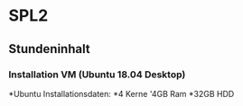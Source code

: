 # SPL2

## Stundeninhalt
### Installation VM (Ubuntu 18.04 Desktop)
*Ubuntu Installationsdaten:
*4 Kerne
'4GB Ram 
*32GB HDD
